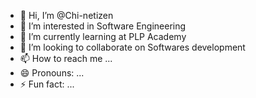 - 👋 Hi, I’m @Chi-netizen
- 👀 I’m interested in Software Engineering
- 🌱 I’m currently learning at PLP Academy
- 💞️ I’m looking to collaborate on Softwares development 
- 📫 How to reach me ...
- 😄 Pronouns: ...
- ⚡ Fun fact: ...

<!---
Chi-netizen/Chi-netizen is a ✨ special ✨ repository because its `README.md` (this file) appears on your GitHub profile.
You can click the Preview link to take a look at your changes.
--->
